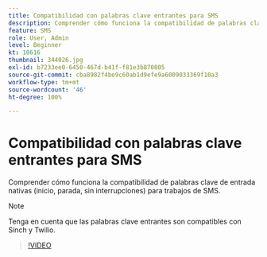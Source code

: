 ```yaml
---
title: Compatibilidad con palabras clave entrantes para SMS
description: Comprender cómo funciona la compatibilidad de palabras clave de entrada nativas (inicio, parada, sin interrupciones) para trabajos de SMS.
feature: SMS
role: User, Admin
level: Beginner
kt: 10616
thumbnail: 344026.jpg
exl-id: b7233ee0-6450-467d-b41f-f81e3b870005
source-git-commit: cba8982f4be9c60ab1d9efe9a6009033369f10a3
workflow-type: tm+mt
source-wordcount: '46'
ht-degree: 100%

---
```


# Compatibilidad con palabras clave entrantes para SMS

Comprender cómo funciona la compatibilidad de palabras clave de entrada nativas (inicio, parada, sin interrupciones) para trabajos de SMS.

>[!NOTE]
>
>Tenga en cuenta que las palabras clave entrantes son compatibles con Sinch y Twilio.

>[!VIDEO](https://video.tv.adobe.com/v/344026?quality=12&learn=on)

